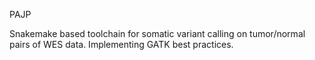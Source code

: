PAJP

Snakemake based toolchain for somatic variant calling on tumor/normal pairs of
WES data. Implementing GATK best practices.
